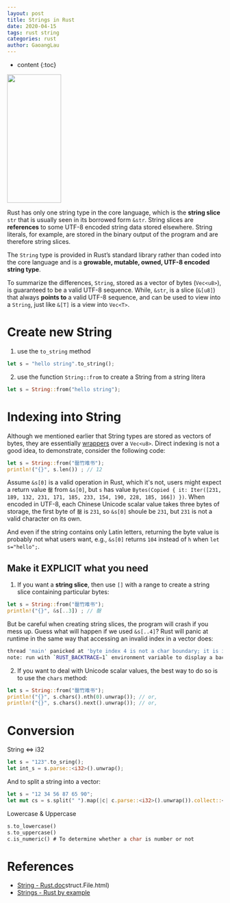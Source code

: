 ```yaml
---
layout: post
title: Strings in Rust
date: 2020-04-15
tags: rust string
categories: rust
author: GaoangLau
---
```

* content
{:toc}


<img src="https://cdn.jsdelivr.net/gh/ddots/stuff@master/2021/e5d33811-eef6-41bd-ad52-db575304d3ed.png" width="50%" height="300px">




Rust has only one string type in the core language, which is the **string slice** `str` that is usually seen in its borrowed form `&str`. String slices are **references** to some UTF-8 encoded string data stored elsewhere. String literals, for example, are stored in the binary output of the program and are therefore string slices.

The `String` type is provided in Rust’s standard library rather than coded into the core language and is a **growable, mutable, owned, UTF-8 encoded string type**. 

To summarize the differences, `String`, stored as a vector of bytes (`Vec<u8>`), is guaranteed to be a valid UTF-8 sequence. While, `&str`, is a slice (`&[u8]`) that always **points to** a valid UTF-8 sequence, and can be used to view into a `String`, just like `&[T]` is a view into `Vec<T>`.

# Create new String
1. use the `to_string` method
```rust
let s = "hello string".to_string();
```
2. use the function `String::from` to create a String from a string litera
```rust
let s = String::from("hello string");
```


# Indexing into String
Although we mentioned earlier that String types are stored as vectors of bytes, they are essentially [wrappers](https://docs.rs/wrapper/0.1.1/wrapper/) over a `Vec<u8>`. Direct indexing is not a good idea, to demonstrate, consider the following code:

```rust
let s = String::from("罄竹难书");
println!("{}", s.len()) ; // 12
```
Assume `&s[0]` is a valid operation in Rust, which it's not, users might expect a return value `罄` from `&s[0]`, but `s` has value `Bytes(Copied { it: Iter([231, 189, 132, 231, 171, 185, 233, 154, 190, 228, 185, 166]) })`. When encoded in UTF-8, each Chinese Unicode scalar value takes three bytes of storage, the first byte of `罄` is `231`, so `&s[0]` shoule be `231`, but `231` is not a valid character on its own. 

And even if the string contains only Latin letters, returning the byte value is probably not what users want, e.g., `&s[0]` returns `104` instead of `h` when `let s="hello";`.

## Make it EXPLICIT what you need
1. If you want a **string slice**, then use `[]` with a range to create a string slice containing particular bytes:
```rust
let s = String::from("罄竹难书");
println!("{}", &s[..3]) ; // 罄
```

But be careful when creating string slices, the program will crash if you mess up. Guess what will happen if we used `&s[..4]`?  Rust will panic at runtime in the same way that accessing an invalid index in a vector does:

```bash
thread 'main' panicked at 'byte index 4 is not a char boundary; it is inside '竹' (bytes 3..6) of `罄竹难书`', src/main.rs:4:22
note: run with `RUST_BACKTRACE=1` environment variable to display a backtrace
```

2. If you want to deal with Unicode scalar values, the best way to do so is to use the `chars` method:
```rust
let s = String::from("罄竹难书");
println!("{}", s.chars().nth(0).unwrap()); // or, 
println!("{}", s.chars().next().unwrap()); // or, 
```

# Conversion 
String <=> i32
```rust
let s = "123".to_sring(); 
let int_s = s.parse::<i32>().unwrap(); 
```

And to split a string into a vector:
```rust
let s = "12 34 56 87 65 90"; 
let mut cs = s.split(" ").map(|c| c.parse::<i32>().unwrap()).collect::<Vec<i32>>();
```

Lowercase & Uppercase

```rust
s.to_lowercase() 
s.to_uppercase() 
c.is_numeric() # To determine whether a char is number or not
```


# References

* [String - Rust.doc](https://doc.rust-lang.org/std/string/struct.String.html)struct.File.html)
* [Strings - Rust by example](https://doc.rust-lang.org/rust-by-example/std/str.html)